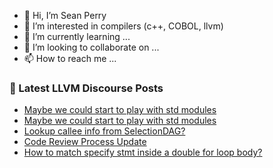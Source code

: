 - 👋 Hi, I’m Sean Perry
- 👀 I’m interested in compilers (c++, COBOL, llvm)
- 🌱 I’m currently learning ...
- 💞️ I’m looking to collaborate on ...
- 📫 How to reach me ...

<!---
s66perry/s66perry is a ✨ special ✨ repository because its `README.md` (this file) appears on your GitHub profile.
You can click the Preview link to take a look at your changes.
--->
### 📕 Latest LLVM Discourse Posts

<!-- DISCOURSE-LLVM:START -->
- [Maybe we could start to play with std modules](https://discourse.llvm.org/t/maybe-we-could-start-to-play-with-std-modules/64093#post_5)
- [Maybe we could start to play with std modules](https://discourse.llvm.org/t/maybe-we-could-start-to-play-with-std-modules/64093#post_4)
- [Lookup callee info from SelectionDAG?](https://discourse.llvm.org/t/lookup-callee-info-from-selectiondag/64049#post_5)
- [Code Review Process Update](https://discourse.llvm.org/t/code-review-process-update/63964?page=5#post_98)
- [How to match specify stmt inside a double for loop body?](https://discourse.llvm.org/t/how-to-match-specify-stmt-inside-a-double-for-loop-body/64100#post_3)
<!-- DISCOURSE-LLVM:END -->
